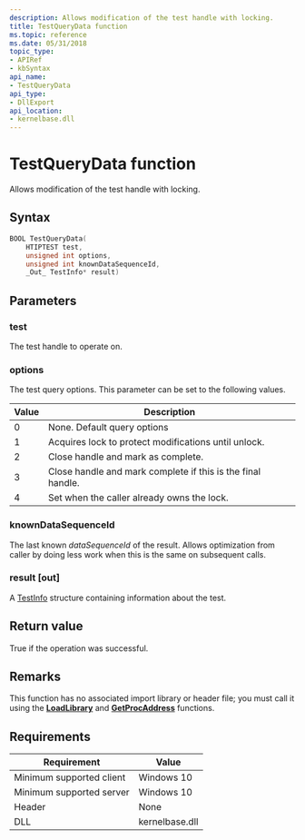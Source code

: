 ```yaml
---
description: Allows modification of the test handle with locking.
title: TestQueryData function
ms.topic: reference
ms.date: 05/31/2018
topic_type: 
- APIRef
- kbSyntax
api_name: 
- TestQueryData
api_type: 
- DllExport
api_location: 
- kernelbase.dll
---
```


# TestQueryData function

Allows modification of the test handle with locking.

## Syntax


```C++
BOOL TestQueryData(
    HTIPTEST test,
    unsigned int options,
    unsigned int knownDataSequenceId,
    _Out_ TestInfo* result)
```



## Parameters

### test

The test handle to operate on.

### options

The test query options. This parameter can be set to the following values.

| Value	| Description |
|-------|---------|
| 0 | None. Default query options |
| 1 | Acquires lock to protect modifications until unlock. |
| 2 | Close handle and mark as complete. |
| 3 | Close handle and mark complete if this is the final handle. |
| 4 | Set when the caller already owns the lock. |


### knownDataSequenceId

The last known *dataSequenceId* of the result. Allows optimization from caller by doing less work when this is the same on subsequent calls.

### result [out]

A [TestInfo](tip-testinfo-structure.md) structure containing information about the test. 

## Return value

True if the operation was successful.

## Remarks

This function has no associated import library or header file; you must call it using the [**LoadLibrary**](/windows/win32/api/libloaderapi/nf-libloaderapi-loadlibrarya) and [**GetProcAddress**](/windows/win32/api/libloaderapi/nf-libloaderapi-getprocaddress) functions.

## Requirements

| Requirement | Value |
|-------------------------------------|-----------------------------------------|
| Minimum supported client | Windows 10                          |
| Minimum supported server | Windows 10                                |
| Header                   | None  |
| DLL                      | kernelbase.dll |



 

 




